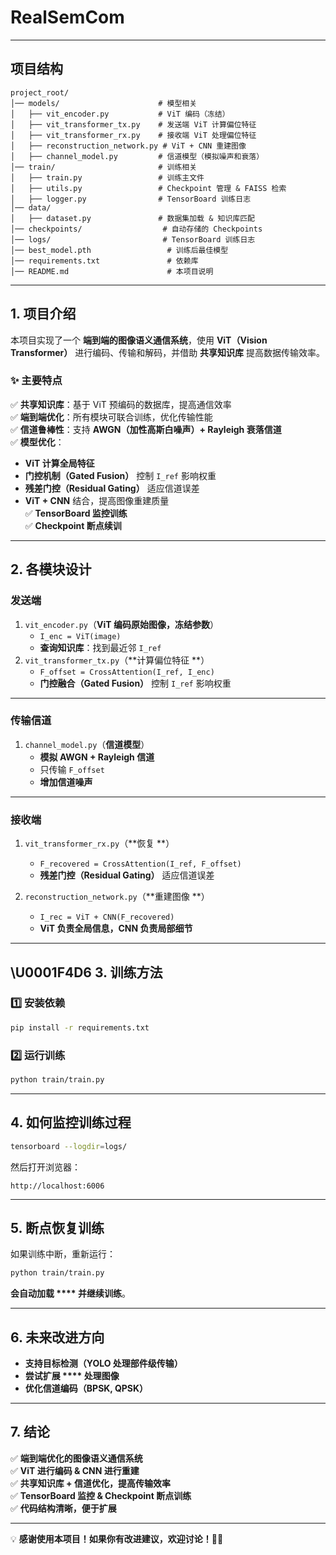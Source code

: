 # **RealSemCom**

---

## **项目结构**

```
project_root/
│── models/                      # 模型相关
│   ├── vit_encoder.py           # ViT 编码（冻结）
│   ├── vit_transformer_tx.py    # 发送端 ViT 计算偏位特征
│   ├── vit_transformer_rx.py    # 接收端 ViT 处理偏位特征
│   ├── reconstruction_network.py # ViT + CNN 重建图像
│   ├── channel_model.py         # 信道模型（模拟噪声和衰落）
│── train/                       # 训练相关
│   ├── train.py                 # 训练主文件
│   ├── utils.py                 # Checkpoint 管理 & FAISS 检索
│   ├── logger.py                # TensorBoard 训练日志
│── data/
│   ├── dataset.py               # 数据集加载 & 知识库匹配
│── checkpoints/                  # 自动存储的 Checkpoints
│── logs/                         # TensorBoard 训练日志
│── best_model.pth                 # 训练后最佳模型
│── requirements.txt               # 依赖库
│── README.md                      # 本项目说明
```

---

## **1. 项目介绍**

本项目实现了一个 **端到端的图像语义通信系统**，使用 **ViT（Vision Transformer）** 进行编码、传输和解码，并借助 **共享知识库** 提高数据传输效率。

### **✨ 主要特点**

✅ **共享知识库**：基于 ViT 预编码的数据库，提高通信效率\
✅ **端到端优化**：所有模块可联合训练，优化传输性能\
✅ **信道鲁棒性**：支持 **AWGN（加性高斯白噪声）+ Rayleigh 衰落信道**\
✅ **模型优化**：

- **ViT 计算全局特征**
- **门控机制（Gated Fusion）** 控制 `I_ref` 影响权重
- **残差门控（Residual Gating）** 适应信道误差
- **ViT + CNN** 结合，提高图像重建质量\
  ✅ **TensorBoard 监控训练**\
  ✅ **Checkpoint 断点续训**

---

## **2. 各模块设计**

### **发送端**

1. `vit_encoder.py`（**ViT 编码原始图像，冻结参数**）
   - `I_enc = ViT(image)`
   - **查询知识库**：找到最近邻 `I_ref`
2. `vit_transformer_tx.py`（**计算偏位特征 **）
   - `F_offset = CrossAttention(I_ref, I_enc)`
   - **门控融合（Gated Fusion）** 控制 `I_ref` 影响权重

---

### **传输信道**

1. `channel_model.py`（**信道模型**）
   - **模拟 AWGN + Rayleigh 信道**
   - 只传输 `F_offset`
   - **增加信道噪声**

---

### **接收端**

1. `vit_transformer_rx.py`（**恢复 **）

   - `F_recovered = CrossAttention(I_ref, F_offset)`
   - **残差门控（Residual Gating）** 适应信道误差

2. `reconstruction_network.py`（**重建图像 **）

   - `I_rec = ViT + CNN(F_recovered)`
   - **ViT 负责全局信息，CNN 负责局部细节**

---

## **\U0001F4D6 3. 训练方法**

### **1️⃣ 安装依赖**

```bash
pip install -r requirements.txt
```

### **2️⃣ 运行训练**

```bash
python train/train.py
```

---

## **4. 如何监控训练过程**

```bash
tensorboard --logdir=logs/
```

然后打开浏览器：

```
http://localhost:6006
```

---

## **5. 断点恢复训练**

如果训练中断，重新运行：

```bash
python train/train.py
```

**会自动加载 **** 并继续训练**。

---

## **6. 未来改进方向**

- **支持目标检测（YOLO 处理部件级传输）**
- **尝试扩展 **** 处理图像**
- **优化信道编码（BPSK, QPSK）**

---

## **7. 结论**

✅ **端到端优化的图像语义通信系统**\
✅ **ViT 进行编码 & CNN 进行重建**\
✅ **共享知识库 + 信道优化，提高传输效率**\
✅ **TensorBoard 监控 & Checkpoint 断点训练**\
✅ **代码结构清晰，便于扩展**

---

💡 **感谢使用本项目！如果你有改进建议，欢迎讨论！🚀🔥**

